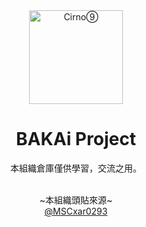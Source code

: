 <div align="center">
  <img src="https://avatars.githubusercontent.com/u/101626961?s=400&u=4c99ece48022ec7335063df1b77b8276c63a7ec6&v=4" width = "150" height = "150" alt="Cirno⑨"><br>
<h1>BAKAi Project</h1>

本組織倉庫僅供學習，交流之用。<br><br>

\~本組織頭貼來源\~<br>
[@MSCxar0293](https://github.com/MSCxar-0293)
